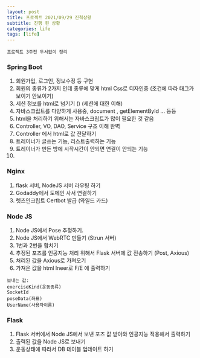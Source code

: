 ```yaml
---
layout: post
title: 프로젝트 2021/09/29 진척상황
subtitle: 진행 된 상황
categories: life
tags: [life]
---
```


```
프로젝트 3주전 두서없이 정리
```

### Spring Boot

1. 회원가입, 로그인, 정보수정 등 구현
2. 회원의 종류가 2가지 인데 종류에 맞게 html Css로 디자인중 (조건에 따라 태그가 보이기 안보이기)
3. 세션 정보를 html로 넘기기 () (세션에 대한 이해)
4. 자바스크립트를 다양하게 사용중, document , getElementById ... 등등
5. html을 처리하기 위해서는 자바스크립트가 많이 필요한 것 같음
6. Controller, VO, DAO, Service 구조 이해 완벽
7. Controller 에서 html로 값 전달하기
8. 트레이너가 글쓰는 기능, 리스트출력하는 기능
9. 트레이너가 만든 방에 시작시간이 안되면 연결이 안되는 기능
10. 


### Nginx

1. flask 서버, NodeJS 서버 라우팅 하기
2. Godaddy에서 도메인 사서 연결하기
3. 렛츠인크립트 Certbot 발급 (와일드 카드)


### Node JS

1. Node JS에서 Pose 추정하기.
2. Node JS에서 WebRTC 만들기   (Strun 서버) 
3. 1번과 2번을 합치기
4. 추정된 포즈를 인공지능 처리 위해서 Flask 서버에 값 전송하기 (Post, Axious)
5. 처리된 값을 Axious로 가져오기 
6. 가져온 값을 html Ineer로 F/E 에 출력하기


```
보내는 값:
exerciseKind(운동종류)
SocketId
poseData(좌표)
UserName(사용자이름)
```


### Flask
1. Flask 서버에서 Node JS에서 보낸 포즈 값 받아와 인공지능 적용해서 출력하기
2. 출력된 값을 Node JS로 보내기
3. 운동상태에 따라서 DB 테이블 업데이트 하기
